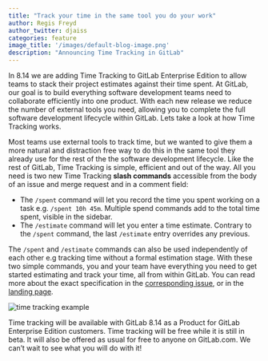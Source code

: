 ```yaml
---
title: "Track your time in the same tool you do your work"
author: Regis Freyd
author_twitter: djaiss
categories: feature
image_title: '/images/default-blog-image.png'
description: "Announcing Time Tracking in GitLab"
---
```


In 8.14 we are adding Time Tracking to GitLab Enterprise Edition to allow teams to stack their project estimates against their time spent. At GitLab, our goal is to build everything software development teams need to collaborate efficiently into one product. With each new release we reduce the number of external tools you need, allowing you to complete the full software development lifecycle within GitLab. Lets take a look at how Time Tracking works.

<!-- more -->

Most teams use external tools to track time, but we wanted to give them a more natural and distraction free way to do this in the same tool they already use for the rest of the the software development lifecycle. Like the rest of GitLab, Time Tracking is simple, efficient and out of the way. All you need is two new Time Tracking **slash commands** accessible from the body of an issue and merge request and in a comment field:

- The `/spent` command will let you record the time you spent working on a task e.g. `/spent 10h 45m`. Multiple spend commands add to the total time spent, visible in the sidebar.
- The `/estimate` command will let you enter a time estimate. Contrary to the `/spent` command, the last `/estimate` entry overrides any previous.

The `/spent` and `/estimate` commands can also be used independently of each other e.g tracking time without a formal estimation stage. With these two simple commands, you and your team have everything you need to get started estimating and track your time, all from within GitLab. You can read more about the exact specification in the [corresponding issue](https://gitlab.com/gitlab-org/gitlab-ee/issues/985), or in the [landing page](https://about.gitlab.com/features/time-tracking/).

![time tracking example](images/blogimages/track-your-time-in-the-same-tool-you-do-your-work/time_tracking.png)

Time tracking will be available with GitLab 8.14 as a Product for GitLab Enterprise Edition customers. Time tracking will be free while it is still in beta. It will also be offered as usual for free to anyone on GitLab.com. We can’t wait to see what you will do with it!
